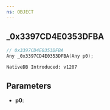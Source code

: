 ```yaml
---
ns: OBJECT
---
```

## _0x3397CD4E0353DFBA

```c
// 0x3397CD4E0353DFBA
Any _0x3397CD4E0353DFBA(Any p0);
```

```
NativeDB Introduced: v1207
```

## Parameters
* **p0**:
